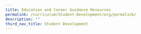 ```yaml
---
title: Education and Career Guidance Resources
permalink: /curriculum/Student-Development/ecg/permalink/
description: ""
third_nav_title: Student Development
---
```


